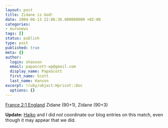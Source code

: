 ```yaml
---
layout: post
title: Zidane is God!
date: 2004-06-13 22:06:36.000000000 +02:00
categories:
- euronews
tags: []
status: publish
type: post
published: true
meta: {}
author:
  login: shanson
  email: papascott-wp@gmail.com
  display_name: PapaScott
  first_name: Scott
  last_name: Hanson
excerpt: !ruby/object:Hpricot::Doc
  options: {}
---
```

<p><a href="http://www.spiegel.de/sport/fussball/0,1518,304030,00.html">France 2:1 England</a> Zidane (90+1), Zidane (90+3)</p>
<p><strong>Update:</strong> <a href="http://www.hebig.org/blogs/archives/main/001523.php" title="God :: hebig.org/blog">Haiko</a> and I did <em>not</em> coordinate our blog entries on this match, even though it may appear that we did.</p>
